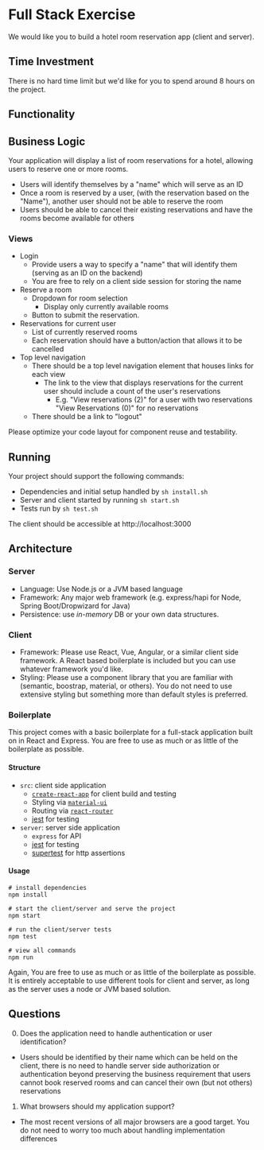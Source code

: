 Full Stack Exercise
===

We would like you to build a hotel room reservation app (client and server).

Time Investment
---

There is no hard time limit but we'd like for you to spend around 8 hours on the project.

Functionality
---

## Business Logic

Your application will display a list of room reservations for a hotel, allowing users to reserve one or more rooms.

- Users will identify themselves by a "name" which will serve as an ID
- Once a room is reserved by a user, (with the reservation based on the "Name"), another user should not be able to reserve the room
- Users should be able to cancel their existing reservations and have the rooms become available for others

### Views

- Login
  - Provide users a way to specify a "name" that will identify them (serving as an ID on the backend)
  - You are free to rely on a client side session for storing the name
- Reserve a room
  - Dropdown for room selection
    -  Display only currently available rooms
  - Button to submit the reservation.
- Reservations for current user
  - List of currently reserved rooms
  - Each reservation should have a button/action that allows it to be cancelled
- Top level navigation
  - There should be a top level navigation element that houses links for each view
    -  The link to the view that displays reservations for the current user should include a count of the user's reservations
       - E.g. "View reservations (2)" for a user with two reservations "View Reservations (0)" for no reservations
  - There should be a link to "logout"

Please optimize your code layout for component reuse and testability.

## Running

Your project should support the following commands:

- Dependencies and initial setup handled by `sh install.sh`
- Server and client started by running `sh start.sh`
- Tests run by `sh test.sh`

The client should be accessible at http://localhost:3000

Architecture
---

### Server

- Language: Use Node.js or a JVM based language
- Framework: Any major web framework (e.g. express/hapi for Node, Spring Boot/Dropwizard for Java)
- Persistence: use _in-memory_ DB or your own data structures.

### Client

- Framework: Please use React, Vue, Angular, or a similar client side framework. A React based boilerplate is included but you can use whatever framework you'd like.
- Styling: Please use a component library that you are familiar with (semantic, boostrap, material, or others). You do not need to use extensive styling but something more than default styles is preferred.

### Boilerplate

This project comes with a basic boilerplate for a full-stack application built on in React and Express. You are free to use as much or as little of the boilerplate as possible.

#### Structure

- `src`: client side application
  - [`create-react-app`](https://facebook.github.io/create-react-app/) for client build and testing
  - Styling via [`material-ui`](https://material-ui.com/)
  - Routing via [`react-router`](https://github.com/ReactTraining/react-router)
  - [jest](https://jestjs.io/) for testing
- `server`: server side application
  - `express` for API
  - [jest](https://jestjs.io/) for testing
  - [supertest](https://github.com/visionmedia/supertest) for http assertions

#### Usage

```
# install dependencies
npm install

# start the client/server and serve the project
npm start

# run the client/server tests
npm test

# view all commands
npm run
```

Again, You are free to use as much or as little of the boilerplate as possible. It is entirely acceptable to use different tools for client and server, as long as the server uses a node or JVM based solution.

Questions
---

0. Does the application need to handle authentication or user identification?
  - Users should be identified by their name which can be held on the client, there is no need to handle server side authorization or authentication beyond preserving the business requirement that users cannot book reserved rooms and can cancel their own (but not others) reservations
1. What browsers should my application support?
  - The most recent versions of all major browsers are a good target. You do not need to worry too much about handling implementation differences
